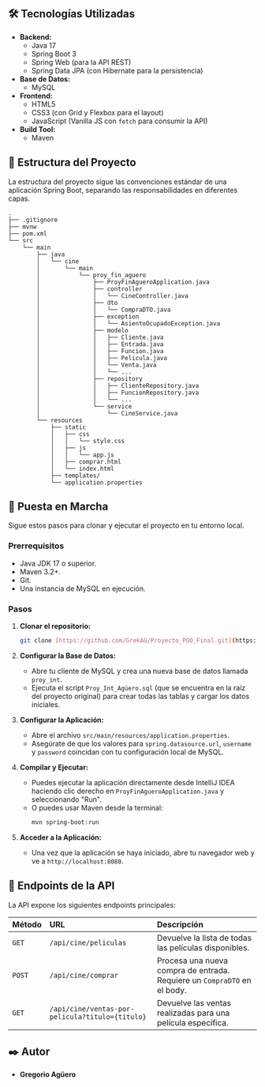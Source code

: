 ## 🛠️ Tecnologías Utilizadas

-   **Backend:**
    -   Java 17
    -   Spring Boot 3
    -   Spring Web (para la API REST)
    -   Spring Data JPA (con Hibernate para la persistencia)
-   **Base de Datos:**
    -   MySQL
-   **Frontend:**
    -   HTML5
    -   CSS3 (con Grid y Flexbox para el layout)
    -   JavaScript (Vanilla JS con `fetch` para consumir la API)
-   **Build Tool:**
    -   Maven

## 📂 Estructura del Proyecto

La estructura del proyecto sigue las convenciones estándar de una aplicación Spring Boot, separando las responsabilidades en diferentes capas.

```
.
├── .gitignore
├── mvnw
├── pom.xml
└── src
    └── main
        ├── java
        │   └── cine
        │       └── main
        │           └── proy_fin_aguero
        │               ├── ProyFinAgueroApplication.java
        │               ├── controller
        │               │   └── CineController.java
        │               ├── dto
        │               │   └── CompraDTO.java
        │               ├── exception
        │               │   └── AsientoOcupadoException.java
        │               ├── modelo
        │               │   ├── Cliente.java
        │               │   ├── Entrada.java
        │               │   ├── Funcion.java
        │               │   ├── Pelicula.java
        │               │   └── Venta.java
        │               │   └── ...
        │               ├── repository
        │               │   ├── ClienteRepository.java
        │               │   ├── FuncionRepository.java
        │               │   └── ...
        │               └── service
        │                   └── CineService.java
        └── resources
            ├── static
            │   ├── css
            │   │   └── style.css
            │   ├── js
            │   │   └── app.js
            │   ├── comprar.html
            │   └── index.html
            ├── templates/
            └── application.properties
```

## 🚀 Puesta en Marcha

Sigue estos pasos para clonar y ejecutar el proyecto en tu entorno local.

### Prerrequisitos

-   Java JDK 17 o superior.
-   Maven 3.2+.
-   Git.
-   Una instancia de MySQL en ejecución.

### Pasos

1.  **Clonar el repositorio:**
    ```bash
    git clone [https://github.com/GrekAG/Proyecto_POO_Final.git](https://github.com/GrekAG/Proyecto_POO_Final.git)
    ```

2.  **Configurar la Base de Datos:**
    -   Abre tu cliente de MySQL y crea una nueva base de datos llamada `proy_int`.
    -   Ejecuta el script `Proy_Int_Agüero.sql` (que se encuentra en la raíz del proyecto original) para crear todas las tablas y cargar los datos iniciales.

3.  **Configurar la Aplicación:**
    -   Abre el archivo `src/main/resources/application.properties`.
    -   Asegúrate de que los valores para `spring.datasource.url`, `username` y `password` coincidan con tu configuración local de MySQL.

4.  **Compilar y Ejecutar:**
    -   Puedes ejecutar la aplicación directamente desde IntelliJ IDEA haciendo clic derecho en `ProyFinAgueroApplication.java` y seleccionando "Run".
    -   O puedes usar Maven desde la terminal:
        ```bash
        mvn spring-boot:run
        ```

5.  **Acceder a la Aplicación:**
    -   Una vez que la aplicación se haya iniciado, abre tu navegador web y ve a `http://localhost:8080`.

## 📖 Endpoints de la API

La API expone los siguientes endpoints principales:

| Método | URL                                    | Descripción                                                              |
| :----- | :------------------------------------- | :----------------------------------------------------------------------- |
| `GET`  | `/api/cine/peliculas`                  | Devuelve la lista de todas las películas disponibles.                    |
| `POST` | `/api/cine/comprar`                    | Procesa una nueva compra de entrada. Requiere un `CompraDTO` en el body. |
| `GET`  | `/api/cine/ventas-por-pelicula?titulo={titulo}` | Devuelve las ventas realizadas para una película específica.             |

## ✒️ Autor

* **Gregorio Agüero**
